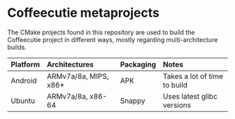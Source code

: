 Coffeecutie metaprojects
========================

The CMake projects found in this repository are used to build the Coffeecutie project in different ways, mostly regarding multi-architecture builds.

|Platform      |Architectures              |Packaging      |Notes                                 |
|:-------------|:--------------------------|:--------------|:-------------------------------------|
|Android       |ARMv7a/8a, MIPS, x86*      |APK            |Takes a lot of time to build          |
|Ubuntu        |ARMv7a/8a, x86-64          |Snappy         |Uses latest glibc versions            |
